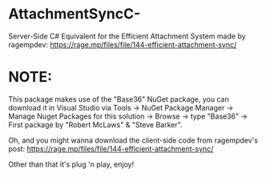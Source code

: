 # AttachmentSyncC-
Server-Side C# Equivalent for the Efficient Attachment System made by ragempdev: https://rage.mp/files/file/144-efficient-attachment-sync/

# NOTE:
This package makes use of the "Base36" NuGet package, you can download it in Visual Studio via Tools -> NuGet Package Manager -> Manage Nuget Packages for this solution -> Browse -> type "Base36" -> First package by "Robert McLaws" & "Steve Barker".

Oh, and you might wanna download the client-side code from ragempdev's post: https://rage.mp/files/file/144-efficient-attachment-sync/

Other than that it's plug 'n play, enjoy!
